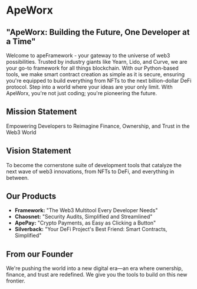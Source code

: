 # ApeWorx

## "ApeWorx: Building the Future, One Developer at a Time"
Welcome to apeFramework - your gateway to the universe of web3 possibilities. Trusted by industry giants like Yearn, Lido, and Curve, we are your go-to framework for all things blockchain. With our Python-based tools, we make smart contract creation as simple as it is secure, ensuring you're equipped to build everything from NFTs to the next billion-dollar DeFi protocol. Step into a world where your ideas are your only limit. With ApeWorx, you're not just coding; you're pioneering the future.

## Mission Statement
Empowering Developers to Reimagine Finance, Ownership, and Trust in the Web3 World

## Vision Statement
To become the cornerstone suite of development tools that catalyze the next wave of web3 innovations, from NFTs to DeFi, and everything in between.

## Our Products
- **Framework:** "The Web3 Multitool Every Developer Needs"
- **Chaosnet:** "Security Audits, Simplified and Streamlined"
- **ApePay:** "Crypto Payments, as Easy as Clicking a Button"
- **Silverback:** "Your DeFi Project's Best Friend: Smart Contracts, Simplified"

## From our Founder
We're pushing the world into a new digital era—an era where ownership, finance, and trust are redefined. We give you the tools to build on this new frontier.

